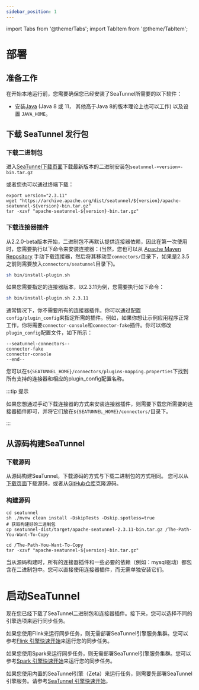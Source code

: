 ```yaml
---
sidebar_position: 1
---
```


import Tabs from '@theme/Tabs';
import TabItem from '@theme/TabItem';

# 部署

## 准备工作

在开始本地运行前，您需要确保您已经安装了SeaTunnel所需要的以下软件：

* 安装[Java](https://www.java.com/en/download/) (Java 8 或 11， 其他高于Java 8的版本理论上也可以工作) 以及设置 `JAVA_HOME`。

## 下载 SeaTunnel 发行包

### 下载二进制包

进入[SeaTunnel下载页面](https://seatunnel.apache.org/download)下载最新版本的二进制安装包`seatunnel-<version>-bin.tar.gz`

或者您也可以通过终端下载：

```shell
export version="2.3.11"
wget "https://archive.apache.org/dist/seatunnel/${version}/apache-seatunnel-${version}-bin.tar.gz"
tar -xzvf "apache-seatunnel-${version}-bin.tar.gz"
```

### 下载连接器插件

从2.2.0-beta版本开始，二进制包不再默认提供连接器依赖，因此在第一次使用时，您需要执行以下命令来安装连接器：(当然，您也可以从 [Apache Maven Repository](https://repo.maven.apache.org/maven2/org/apache/seatunnel/) 手动下载连接器，然后将其移动至`connectors/`目录下，如果是2.3.5之前则需要放入`connectors/seatunnel`目录下)。

```bash
sh bin/install-plugin.sh
```

如果您需要指定的连接器版本，以2.3.11为例，您需要执行如下命令：

```bash
sh bin/install-plugin.sh 2.3.11
```

通常情况下，你不需要所有的连接器插件。你可以通过配置`config/plugin_config`来指定所需的插件。例如，如果你想让示例应用程序正常工作，你将需要`connector-console`和`connector-fake`插件。你可以修改`plugin_config`配置文件，如下所示：

```plugin_config
--seatunnel-connectors--
connector-fake
connector-console
--end--
```

您可以在`${SEATUNNEL_HOME}/connectors/plugins-mapping.properties`下找到所有支持的连接器和相应的plugin_config配置名称。

:::tip 提示

如果您想通过手动下载连接器的方式来安装连接器插件，则需要下载您所需要的连接器插件即可，并将它们放在`${SEATUNNEL_HOME}/connectors/`目录下。

:::

## 从源码构建SeaTunnel

### 下载源码

从源码构建SeaTunnel。下载源码的方式与下载二进制包的方式相同。
您可以从[下载页面](https://seatunnel.apache.org/download/)下载源码，或者从[GitHub仓库](https://github.com/apache/seatunnel/releases)克隆源码。

### 构建源码

```shell
cd seatunnel
sh ./mvnw clean install -DskipTests -Dskip.spotless=true
# 获取构建好的二进制包
cp seatunnel-dist/target/apache-seatunnel-2.3.11-bin.tar.gz /The-Path-You-Want-To-Copy

cd /The-Path-You-Want-To-Copy
tar -xzvf "apache-seatunnel-${version}-bin.tar.gz"
```

当从源码构建时，所有的连接器插件和一些必要的依赖（例如：mysql驱动）都包含在二进制包中。您可以直接使用连接器插件，而无需单独安装它们。

# 启动SeaTunnel

现在您已经下载了SeaTunnel二进制包和连接器插件。接下来，您可以选择不同的引擎选项来运行同步任务。

如果您使用Flink来运行同步任务，则无需部署SeaTunnel引擎服务集群。您可以参考[Flink 引擎快速开始](quick-start-flink.md)来运行您的同步任务。

如果您使用Spark来运行同步任务，则无需部署SeaTunnel引擎服务集群。您可以参考[Spark 引擎快速开始](quick-start-spark.md)来运行您的同步任务。

如果您使用内置的SeaTunnel引擎（Zeta）来运行任务，则需要先部署SeaTunnel引擎服务。请参考[SeaTunnel 引擎快速开始](quick-start-seatunnel-engine.md)。
